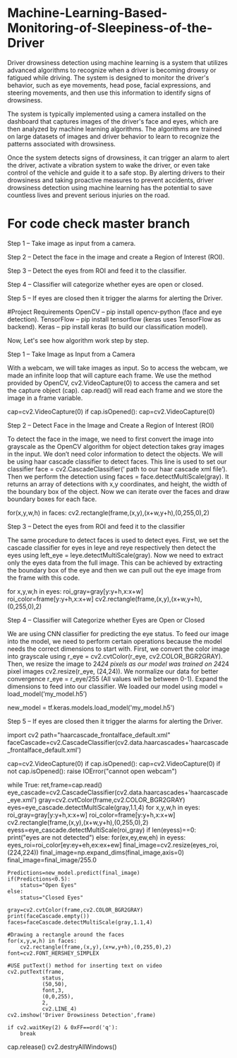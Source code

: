 # Machine-Learning-Based-Monitoring-of-Sleepiness-of-the-Driver
Driver drowsiness detection using machine learning is a system that utilizes advanced algorithms to recognize when a driver is becoming drowsy or fatigued while driving. The system is designed to monitor the driver's behavior, such as eye movements, head pose, facial expressions, and steering movements, and then use this information to identify signs of drowsiness.

The system is typically implemented using a camera installed on the dashboard that captures images of the driver's face and eyes, which are then analyzed by machine learning algorithms. The algorithms are trained on large datasets of images and driver behavior to learn to recognize the patterns associated with drowsiness.

Once the system detects signs of drowsiness, it can trigger an alarm to alert the driver, activate a vibration system to wake the driver, or even take control of the vehicle and guide it to a safe stop. By alerting drivers to their drowsiness and taking proactive measures to prevent accidents, driver drowsiness detection using machine learning has the potential to save countless lives and prevent serious injuries on the road.

# For code check master branch

Step 1 – Take image as input from a camera.

Step 2 – Detect the face in the image and create a Region of Interest (ROI).

Step 3 – Detect the eyes from ROI and feed it to the classifier.

Step 4 – Classifier will categorize whether eyes are open or closed.

Step 5 – If eyes are closed then it trigger the alarms for alerting the Driver.


#Project Requirements
OpenCV – pip install opencv-python (face and eye detection).
TensorFlow – pip install tensorflow (keras uses TensorFlow as backend).
Keras – pip install keras (to build our classification model).

Now, Let's see how algorithm work step by step.

Step 1 – Take Image as Input from a Camera

With a webcam, we will take images as input. So to access the webcam, we made an infinite loop that will capture each frame. We use the method provided by OpenCV, cv2.VideoCapture(0) to access the camera and set the capture object (cap). cap.read() will read each frame and we store the image in a frame variable.

cap=cv2.VideoCapture(0)
 if cap.isOpened():
     cap=cv2.VideoCapture(0)

Step 2 – Detect Face in the Image and Create a Region of Interest (ROI)

To detect the face in the image, we need to first convert the image into grayscale as the OpenCV algorithm for object detection takes gray images in the input. We don’t need color information to detect the objects. We will be using haar cascade classifier to detect faces. This line is used to set our classifier face = cv2.CascadeClassifier(‘ path to our haar cascade xml file’). Then we perform the detection using faces = face.detectMultiScale(gray). It returns an array of detections with x,y coordinates, and height, the width of the boundary box of the object. Now we can iterate over the faces and draw boundary boxes for each face.

for(x,y,w,h) in faces:
        cv2.rectangle(frame,(x,y),(x+w,y+h),(0,255,0),2)
        

Step 3 – Detect the eyes from ROI and feed it to the classifier

The same procedure to detect faces is used to detect eyes. First, we set the cascade classifier for eyes in leye and reye respectively then detect the eyes using left_eye = leye.detectMultiScale(gray). Now we need to extract only the eyes data from the full image. This can be achieved by extracting the boundary box of the eye and then we can pull out the eye image from the frame with this code.


 for x,y,w,h in eyes:
        roi_gray=gray[y:y+h,x:x+w]
        roi_color=frame[y:y+h,x:x+w]
        cv2.rectangle(frame,(x,y),(x+w,y+h),(0,255,0),2)
        
        

Step 4 – Classifier will Categorize whether Eyes are Open or Closed

We are using CNN classifier for predicting the eye status. To feed our image into the model, we need to perform certain operations because the model needs the correct dimensions to start with. First, we convert the color image into grayscale using r_eye = cv2.cvtColor(r_eye, cv2.COLOR_BGR2GRAY). Then, we resize the image to 24*24 pixels as our model was trained on 24*24 pixel images cv2.resize(r_eye, (24,24)). We normalize our data for better convergence r_eye = r_eye/255 (All values will be between 0-1). Expand the dimensions to feed into our classifier. We loaded our model using model = load_model(‘my_model.h5’) 

new_model = tf.keras.models.load_model('my_model.h5')



Step 5 – If eyes are closed then it trigger the alarms for alerting the Driver.

import cv2
path="haarcascade_frontalface_default.xml"
faceCascade=cv2.CascadeClassifier(cv2.data.haarcascades+'haarcascade_frontalface_default.xml')

cap=cv2.VideoCapture(0)
 if cap.isOpened():
     cap=cv2.VideoCapture(0)
if not cap.isOpened():
    raise IOError("cannot open webcam")

while True:
    ret,frame=cap.read()
    eye_cascade=cv2.CascadeClassifier(cv2.data.haarcascades+'haarcascade_eye.xml')
    gray=cv2.cvtColor(frame,cv2.COLOR_BGR2GRAY)
    eyes=eye_cascade.detectMultiScale(gray,1.1,4)
    for x,y,w,h in eyes:
        roi_gray=gray[y:y+h,x:x+w]
        roi_color=frame[y:y+h,x:x+w]
        cv2.rectangle(frame,(x,y),(x+w,y+h),(0,255,0),2)
        eyess=eye_cascade.detectMultiScale(roi_gray)
        if len(eyess)==0:
            print("eyes are not detected")
        else:
            for(ex,ey,ew,eh) in eyess:
                eyes_roi=roi_color[ey:ey+eh,ex:ex+ew]
    final_image=cv2.resize(eyes_roi,(224,224))
    final_image=np.expand_dims(final_image,axis=0)
    final_image=final_image/255.0
    
    Predictions=new_model.predict(final_image)
    if(Predictions<0.5):
        status="Open Eyes"
    else:
        status="Closed Eyes"
        
    gray=cv2.cvtColor(frame,cv2.COLOR_BGR2GRAY)
    print(faceCascade.empty())
    faces=faceCascade.detectMultiScale(gray,1.1,4)
    
    #Drawing a rectangle around the faces
    for(x,y,w,h) in faces:
        cv2.rectangle(frame,(x,y),(x+w,y+h),(0,255,0),2)
    font=cv2.FONT_HERSHEY_SIMPLEX
    
    #USE putText() method for inserting text on video
    cv2.putText(frame,
               status,
               (50,50),
               font,3,
               (0,0,255),
               2,
               cv2.LINE_4)
    cv2.imshow('Driver Drowsiness Detection',frame)
    
    if cv2.waitKey(2) & 0xFF==ord('q'):
        break

cap.release()
cv2.destryAllWindows()
